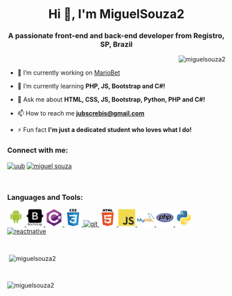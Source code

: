 <h1 align="center">Hi 👋, I'm MiguelSouza2</h1>
<h3 align="center">A passionate front-end and back-end developer from Registro, SP, Brazil</h3>

<p align="right"> <img src="https://komarev.com/ghpvc/?username=miguelsouza2&label=Users%20who%20saw%20this%20profile&labelColor=000000color=00ff59&style=flat" alt="miguelsouza2" /> </p>



- 🔭 I’m currently working on [MarioBet](https://github.com/MiguelSouza2/MarioBet.git)

- 🌱 I’m currently learning **PHP, JS, Bootstrap and C#!**

- 💬 Ask me about **HTML, CSS, JS, Bootstrap, Python, PHP and C#!**

- 📫 How to reach me **jubscrebis@gmail.com**

- ⚡ Fun fact **I'm just a dedicated student who loves what I do!**

<h3 align="left">Connect with me:</h3>
<p align="left">
<a href="https://dev.to/uub" target="blank"><img align="center" src="https://raw.githubusercontent.com/rahuldkjain/github-profile-readme-generator/master/src/images/icons/Social/devto.svg" alt="uub" height="30" width="40" /></a>
<a href="https://linkedin.com/in/miguel souza" target="blank"><img align="center" src="https://raw.githubusercontent.com/rahuldkjain/github-profile-readme-generator/master/src/images/icons/Social/linked-in-alt.svg" alt="miguel souza" height="30" width="40" /></a>
</p><br>

<h3 align="left">Languages and Tools:</h3>
<p align="left"> <a href="https://developer.android.com" target="_blank" rel="noreferrer"> <img src="https://raw.githubusercontent.com/devicons/devicon/master/icons/android/android-original-wordmark.svg" alt="android" width="40" height="40"/> </a> <a href="https://getbootstrap.com" target="_blank" rel="noreferrer"> <img src="https://raw.githubusercontent.com/devicons/devicon/master/icons/bootstrap/bootstrap-plain-wordmark.svg" alt="bootstrap" width="40" height="40"/> </a> <a href="https://www.w3schools.com/cs/" target="_blank" rel="noreferrer"> <img src="https://raw.githubusercontent.com/devicons/devicon/master/icons/csharp/csharp-original.svg" alt="csharp" width="40" height="40"/> </a> <a href="https://www.w3schools.com/css/" target="_blank" rel="noreferrer"> <img src="https://raw.githubusercontent.com/devicons/devicon/master/icons/css3/css3-original-wordmark.svg" alt="css3" width="40" height="40"/> </a> <a href="https://git-scm.com/" target="_blank" rel="noreferrer"> <img src="https://www.vectorlogo.zone/logos/git-scm/git-scm-icon.svg" alt="git" width="40" height="40"/> </a> <a href="https://www.w3.org/html/" target="_blank" rel="noreferrer"> <img src="https://raw.githubusercontent.com/devicons/devicon/master/icons/html5/html5-original-wordmark.svg" alt="html5" width="40" height="40"/> </a> <a href="https://developer.mozilla.org/en-US/docs/Web/JavaScript" target="_blank" rel="noreferrer"> <img src="https://raw.githubusercontent.com/devicons/devicon/master/icons/javascript/javascript-original.svg" alt="javascript" width="40" height="40"/> </a> <a href="https://www.mysql.com/" target="_blank" rel="noreferrer"> <img src="https://raw.githubusercontent.com/devicons/devicon/master/icons/mysql/mysql-original-wordmark.svg" alt="mysql" width="40" height="40"/> </a> <a href="https://www.php.net" target="_blank" rel="noreferrer"> <img src="https://raw.githubusercontent.com/devicons/devicon/master/icons/php/php-original.svg" alt="php" width="40" height="40"/> </a> <a href="https://www.python.org" target="_blank" rel="noreferrer"> <img src="https://raw.githubusercontent.com/devicons/devicon/master/icons/python/python-original.svg" alt="python" width="40" height="40"/> </a> <a href="https://reactnative.dev/" target="_blank" rel="noreferrer"> <img src="https://reactnative.dev/img/header_logo.svg" alt="reactnative" width="40" height="40"/> </a> </p><br>



<p>&nbsp;<img align="center" src="https://github-readme-stats.vercel.app/api?username=miguelsouza2&show_icons=true&locale=en&theme=dark" alt="miguelsouza2" /></p> <br>

<p><img align="left" src="https://github-readme-stats.vercel.app/api/top-langs?username=miguelsouza2&show_icons=true&locale=en&layout=compact&theme=dark" alt="miguelsouza2" /></p>
